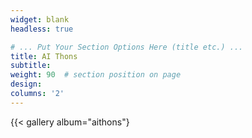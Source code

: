 ```yaml
---
widget: blank
headless: true

# ... Put Your Section Options Here (title etc.) ...
title: AI Thons
subtitle:
weight: 90  # section position on page
design:
columns: '2'
---
```


{{< gallery album="aithons"} 
